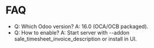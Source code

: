 # FAQ

- Q: Which Odoo version? A: 16.0 (OCA/OCB packaged).
- Q: How to enable? A: Start server with --addon sale_timesheet_invoice_description or install in UI.
